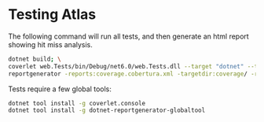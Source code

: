 # Testing Atlas

The following command will run all tests, and then generate an html report showing hit miss analysis.

```bash
dotnet build; \
coverlet web.Tests/bin/Debug/net6.0/web.Tests.dll --target "dotnet" --targetargs "test  --no-build" --format cobertura --exclude-by-file "**/Migrations/*"; \
reportgenerator -reports:coverage.cobertura.xml -targetdir:coverage/ -reporttypes:html
```

Tests require a few global tools:

```bash
dotnet tool install -g coverlet.console
dotnet tool install -g dotnet-reportgenerator-globaltool
```
